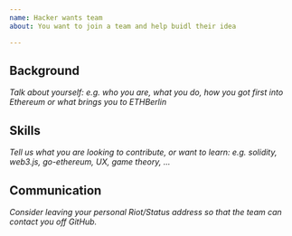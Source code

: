 ```yaml
---
name: Hacker wants team
about: You want to join a team and help buidl their idea

---
```


## Background

*Talk about yourself: e.g. who you are, what you do, how you got first into Ethereum or what brings you to ETHBerlin*

## Skills

*Tell us what you are looking to contribute, or want to learn: e.g. solidity, web3.js, go-ethereum, UX, game theory, ...*

## Communication

*Consider leaving your personal Riot/Status address so that the team can contact you off GitHub.*
